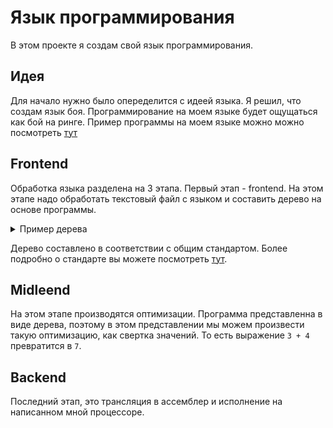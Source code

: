 # Язык программирования
В этом проекте я создам свой язык программирования.

## Идея
Для начало нужно было опеределится с идеей языка. Я решил, что создам язык боя. Программирование на моем языке будет ощущаться как бой на ринге. Пример программы на моем языке можно можно посмотреть [тут](./examples/quadratka.txt)

## Frontend
Обработка языка разделена на 3 этапа. Первый этап - frontend. На этом этапе надо обработать текстовый файл с языком и составить дерево на основе программы.

<details>
<summary>Пример дерева</summary>
<img src="./src/example.svg">
</details>

Дерево составлено в соответствии с общим стандартом. Более подробно о стандарте вы можете посмотреть [тут](https://github.com/dodokek/LanguageStandart).
## Midleend
На этом этапе производятся оптимизации. Программа представленна в виде дерева, поэтому в этом представлении мы можем произвести такую оптимизацию, как свертка значений. То есть выражение ``3 + 4`` превратится в ``7``.
## Backend
Последний этап, это трансляция в ассемблер и исполнение на написанном мной процессоре.
